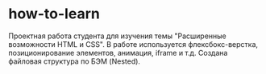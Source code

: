 # how-to-learn
Проектная работа студента для изучения темы "Расширенные возможности HTML и CSS".
В работе используется флексбокс-верстка, позиционирование элементов, анимация, iframe и т.д.
Создана файловая структура по БЭМ (Nested).
